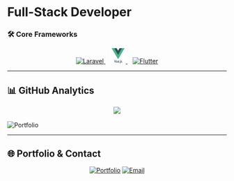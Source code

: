#  Full-Stack Developer


### 🛠 Core Frameworks

<div align="center">
  <a href="https://laravel.com" target="_blank">
    <img src="https://cdn.jsdelivr.net/gh/devicons/devicon@latest/icons/laravel/laravel-original.svg" alt="Laravel" height="45" />
  </a>
  &nbsp;&nbsp;
  <a href="https://vuejs.org" target="_blank">
    <img src="https://raw.githubusercontent.com/devicons/devicon/master/icons/vuejs/vuejs-original-wordmark.svg" alt="Vue.js" height="35" />
  </a>
  &nbsp;&nbsp;
  <a href="https://flutter.dev" target="_blank">
    <img src="https://cdn.jsdelivr.net/gh/devicons/devicon@latest/icons/flutter/flutter-original.svg" alt="Flutter" height="35" />
  </a>
</div>

---

## 📊 GitHub Analytics

<div align="center">
  
 ![](https://github-readme-stats.vercel.app/api/top-langs/?username=masterfiras101&theme=transparent&hide_border=false&include_all_commits=false&count_private=false&layout=compact)

</div>


![Portfolio](https://api.screenshotone.com/take?url=https://masterfiras101.github.io/portfolio/)

---

## 🌐 Portfolio & Contact

<div align="center">
  
[![Portfolio](https://img.shields.io/badge/🌐-Portfolio-8A2BE2?style=for-the-badge)](https://masterfiras101.github.io/portfolio/)
[![Email](https://img.shields.io/badge/Email-D14836?style=for-the-badge&logo=gmail&logoColor=white)](mailto:masterfiras101@gmail.com)

</div>
